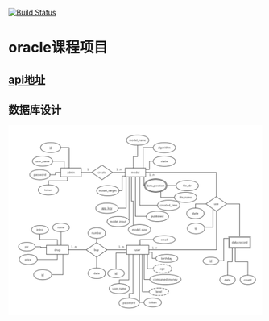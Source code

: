 [![Build Status](https://travis-ci.org/PanruifengWawa/GXBike.svg?branch=master)](https://travis-ci.org/PanruifengWawa/GXBike)
# oracle课程项目
## [api地址](https://coding.net/s/81f1f704-deec-4f4f-9026-151efa9dae31)
## 数据库设计
![Alt db](dbDesign/oracle_db_design.png)
